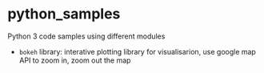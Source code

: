 # python_samples
Python 3 code samples using different modules

- `bokeh` library: interative plotting library for visualisarion, use google map API to zoom in, zoom out the map
